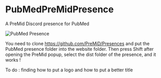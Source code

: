 # PubMedPreMidPresence
A PreMid Discord presence for PubMed

![PubMed Presence](https://user-images.githubusercontent.com/63333367/84818413-bfb06900-b016-11ea-9dd1-b34ca2333e33.png)

You need to clone https://github.com/PreMiD/Presences and put the PubMed presence folder into the website folder.
Then press Shift after opening the PreMid popup, select the dist folder of the presence, and it works !

To do : finding how to put a logo and how to put a better title
